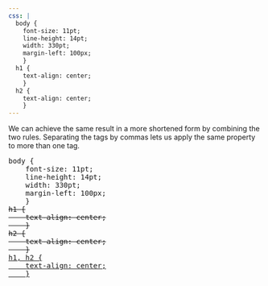 ```yaml
---
css: |
  body {
    font-size: 11pt;
    line-height: 14pt;
    width: 330pt;
    margin-left: 100px;
    }
  h1 {
    text-align: center;
    }
  h2 {
    text-align: center;
    }
---
```


<p>We can achieve the same result in a more shortened form by combining the two rules. Separating the tags by commas lets us apply the same property to more than one tag.</p>

<pre>
body {
	font-size: 11pt;
	line-height: 14pt;
	width: 330pt;
	margin-left: 100px;
	}
<del>h1 {
	text-align: center;
	}
h2 {
	text-align: center;
	}</del>
<ins>h1, h2 {
	text-align: center;
	}</ins>
</pre>
